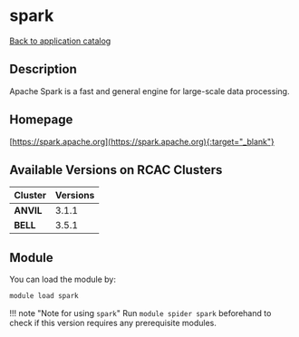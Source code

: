 # spark

[Back to application catalog](../app_catalog.md)

## Description

Apache Spark is a fast and general engine for large-scale data processing.

## Homepage

[https://spark.apache.org](https://spark.apache.org){:target="_blank"}

## Available Versions on RCAC Clusters

|Cluster|Versions|
|---|---|
**ANVIL**|3.1.1
**BELL**|3.5.1

## Module

You can load the module by:

```bash
module load spark
```

!!! note "Note for using `spark`"
    Run `module spider spark` beforehand to check if this version requires any prerequisite modules.
